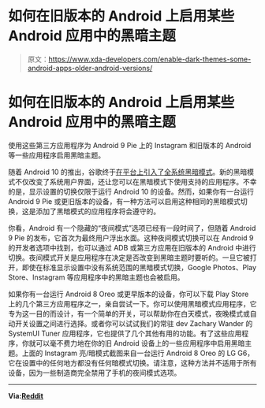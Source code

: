 # 如何在旧版本的 Android 上启用某些 Android 应用中的黑暗主题

> 原文：<https://www.xda-developers.com/enable-dark-themes-some-android-apps-older-android-versions/>

# 如何在旧版本的 Android 上启用某些 Android 应用中的黑暗主题

使用这些第三方应用程序为 Android 9 Pie 上的 Instagram 和旧版本的 Android 等一些应用程序启用黑暗主题。

随着 Android 10 的推出，谷歌终于[在平台上引入了全系统黑暗模式](https://www.xda-developers.com/android-q-beta-3-released/)。新的黑暗模式不仅改变了系统用户界面，还让您可以在黑暗模式下使用支持的应用程序。不幸的是，显示设置的切换仅限于运行 Android 10 的设备。然而，如果你有一台运行 Android 9 Pie 或更旧版本的设备，有一种方法可以启用这种相同的黑暗模式切换，这是添加了黑暗模式的应用程序将会遵守的。

你看，Android 有一个隐藏的“夜间模式”选项已经有一段时间了，但随着 Android 9 Pie 的发布，它首次为最终用户浮出水面。这种夜间模式切换可以在 Android 9 的开发者选项中找到，也可以通过 ADB 或第三方应用在旧版本的 Android 中进行切换。夜间模式开关是应用程序在决定是否改变到黑暗主题时要听的。一旦它被打开，即使在标准显示设置中没有系统范围的黑暗模式切换，Google Photos、Play Store、Instagram 等应用程序中的黑暗主题也会被启用。

如果你有一台运行 Android 8 Oreo 或更早版本的设备，你可以下载 Play Store 上的几个第三方应用程序之一，亲自尝试一下。你可以使用黑暗模式应用程序，它专为这一目的而设计，有一个简单的开关，可以帮助你在白天模式，夜晚模式或自动开关设置之间进行选择。或者你可以试试我们的常驻 dev Zachary Wander 的 SystemUI Tuner 应用程序，它也提供了几个其他有用的功能。有了这些应用程序，你就可以毫不费力地在你的旧 Android 设备上的一些应用程序中启用黑暗主题。上面的 Instagram 亮/暗模式截图来自一台运行 Android 8 Oreo 的 LG G6，它在设置中的任何地方都没有任何暗模式切换。请注意，这种方法并不适用于所有设备，因为一些制造商完全禁用了手机的夜间模式选项。

* * *

**Via:[Reddit](https://www.reddit.com/r/androidapps/comments/dho6wr/just_discovered_there_are_dark_mode_apps_in_the/)**